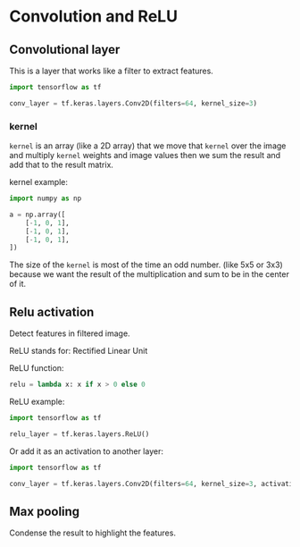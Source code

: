 # Convolution and ReLU

## Convolutional layer

This is a layer that works like a filter
to extract features.

```python
import tensorflow as tf

conv_layer = tf.keras.layers.Conv2D(filters=64, kernel_size=3)
```

### kernel

`kernel` is an array (like a 2D array) that
we move that `kernel` over the image and multiply
`kernel` weights and image values then we sum the
result and add that to the result matrix.

kernel example:

```python
import numpy as np

a = np.array([
    [-1, 0, 1],
    [-1, 0, 1],
    [-1, 0, 1],
])
```

The size of the `kernel` is most of the time an odd number.
(like 5x5 or 3x3)
because we want the result of the multiplication and sum to
be in the center of it.

## Relu activation

Detect features in filtered image.

ReLU stands for: Rectified Linear Unit

ReLU function:

```python
relu = lambda x: x if x > 0 else 0
```

ReLU example:

```python
import tensorflow as tf

relu_layer = tf.keras.layers.ReLU()
```

Or add it as an activation to another layer:

```python
import tensorflow as tf

conv_layer = tf.keras.layers.Conv2D(filters=64, kernel_size=3, activation='relu')
```

## Max pooling

Condense the result to highlight the
features.

